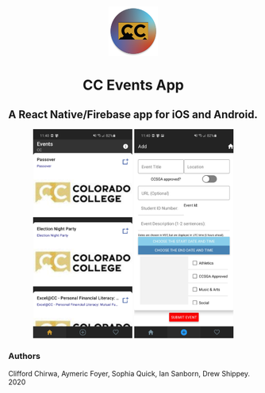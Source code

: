<p align='center' >
  
 <img  width=100 src="https://raw.githubusercontent.com/afoyer/EventsApp/master/android/app/src/main/res/mipmap-xxxhdpi/ic_launcher_round.png">
</p>
 <h1 align='center'> <strong> CC Events App </strong></h1> 

## A React Native/Firebase app for iOS and Android.

 <p align="center">
    <img  width=200 src="https://raw.githubusercontent.com/afoyer/EventsApp/master/Screenshot_20200819-114025_CC%20Events.jpg">
  <img  width=200 src="https://raw.githubusercontent.com/afoyer/EventsApp/master/Screenshot_20200819-114032_CC%20Events.jpg"></p>
  


### Authors

Clifford Chirwa, Aymeric Foyer, Sophia Quick, Ian Sanborn, Drew Shippey. 2020
